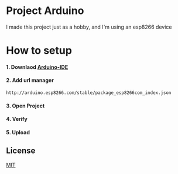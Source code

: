 # Project Arduino

I made this project just as a hobby, and I'm using an esp8266 device

# How to setup

#### 1. Downlaod [Arduino-IDE](https://support.arduino.cc/hc/en-us/articles/360019833020-Download-and-install-Arduino-IDE)

#### 2. Add url manager
```
http://arduino.esp8266.com/stable/package_esp8266com_index.json
```
#### 3. Open Project
#### 4. Verify
#### 5. Upload

## License

[MIT](https://choosealicense.com/licenses/mit/)

